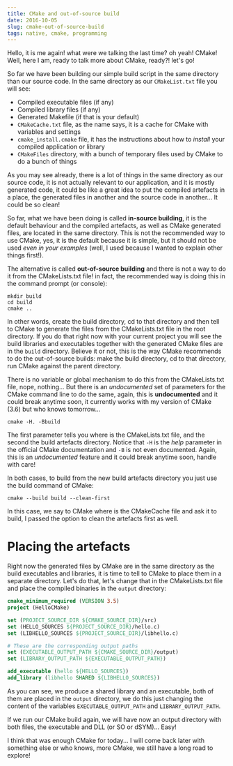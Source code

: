 ```yaml
---
title: CMake and out-of-source build
date: 2016-10-05
slug: cmake-out-of-source-build
tags: native, cmake, programming
---
```


Hello, it is me again! what were we talking the last time? oh yeah! CMake! Well, here I am, ready to talk more about CMake, ready?! let's go!

So far we have been building our simple build script in the same directory than our source code. In the same directory as our `CMakeList.txt` file you will see:

 * Compiled executable files (if any)
 * Compiled library files (if any)
 * Generated Makefile (if that is your default)
 * `CMakeCache.txt` file, as the name says, it is a cache for CMake with variables and settings
 * `cmake_install.cmake` file, it has the instructions about how to _install_ your compiled application or library
 * `CMakeFiles` directory, with a bunch of temporary files used by CMake to do a bunch of things

As you may see already, there is a lot of things in the same directory as our source code, it is not actually relevant to our application, and it is mostly generated code, it could be like a great idea to put the compiled artefacts in a place, the generated files in another and the source code in another... It could be so clean!

So far, what we have been doing is called **in-source building**, it is the default behaviour and the compiled artefacts, as well as CMake generated files, are located in the same directory. This is not the recommended way to use CMake, yes, it is the default because it is simple, but it should not be used _even in your examples_ (well, I used because I wanted to explain other things first!).

The alternative is called **out-of-source building** and there is not a way to do it from the CMakeLists.txt file! in fact, the recommended way is doing this in the command prompt (or console):

```
mkdir build
cd build
cmake ..
```

In other words, create the build directory, cd to that directory and then tell to CMake to generate the files from the CMakeLists.txt file in the root directory. If you do that right now with your current project you will see the build libraries and executables together with the generated CMake files are in the `build` directory. Believe it or not, this is the way CMake recommends to do the out-of-source builds: make the build directory, cd to that directory, run CMake against the parent directory.

There is no variable or global mechanism to do this from the CMakeLists.txt file, nope, nothing... But there is an _undocumented_ set of parameters for the CMake command line to do the same, again, this is **undocumented** and it could break anytime soon, it currently works with my version of CMake (3.6) but who knows tomorrow...

```
cmake -H. -Bbuild
```

The first parameter tells you where is the CMakeLists.txt file, and the second the build artefacts directory. Notice that `-H` is the _help_ parameter in the official CMake documentation and `-B` is not even documented. Again, this is an _undocumented_ feature and it could break anytime soon, handle with care!

In both cases, to build from the new build artefacts directory you just use the build command of CMake:

```
cmake --build build --clean-first
```

In this case, we say to CMake where is the CMakeCache file and ask it to build, I passed the option to clean the artefacts first as well.

# Placing the artefacts

Right now the generated files by CMake are in the same directory as the build executables and libraries, it is time to tell to CMake to place them in a separate directory. Let's do that, let's change that in the CMakeLists.txt file and place the compiled binaries in the `output` directory:

```cmake
cmake_minimum_required (VERSION 3.5)
project (HelloCMake)

set (PROJECT_SOURCE_DIR ${CMAKE_SOURCE_DIR}/src)
set (HELLO_SOURCES ${PROJECT_SOURCE_DIR}/hello.c)
set (LIBHELLO_SOURCES ${PROJECT_SOURCE_DIR}/libhello.c)

# These are the corresponding output paths
set (EXECUTABLE_OUTPUT_PATH ${CMAKE_SOURCE_DIR}/output)
set (LIBRARY_OUTPUT_PATH ${EXECUTABLE_OUTPUT_PATH})

add_executable (hello ${HELLO_SOURCES})
add_library (libhello SHARED ${LIBHELLO_SOURCES})
```

As you can see, we produce a shared library and an executable, both of them are placed in the `output` directory, we do this just changing the content of the variables  `EXECUTABLE_OUTPUT_PATH` and `LIBRARY_OUTPUT_PATH`.

If we run our CMake build again, we will have now an output directory with both files, the executable and DLL (or SO or dSYM)... Easy!

I think that was enough CMake for today... I will come back later with something else or who knows, more CMake, we still have a long road to explore!
